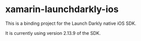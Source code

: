 # xamarin-launchdarkly-ios

This is a binding project for the Launch Darkly native iOS SDK.

It is currently using version 2.13.9 of the SDK.
